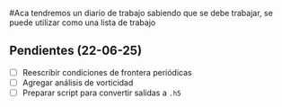 #Aca tendremos un diario de trabajo sabiendo que se debe trabajar, se puede utilizar como una lista de trabajo
## Pendientes (22-06-25)
- [ ] Reescribir condiciones de frontera periódicas
- [ ] Agregar análisis de vorticidad
- [ ] Preparar script para convertir salidas a `.h5`
